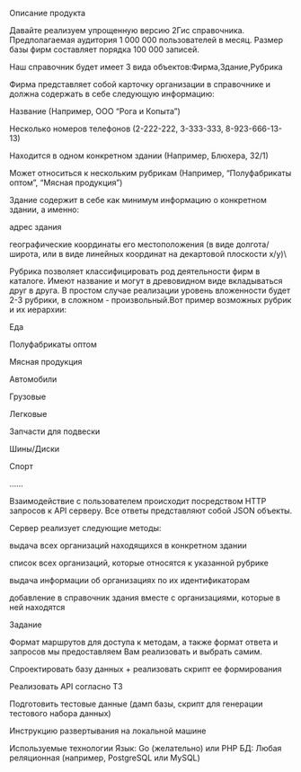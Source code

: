 Описание продукта

Давайте реализуем упрощенную версию 2Гис справочника. Предполагаемая аудитория 1 000 000 пользователей в месяц. Размер базы фирм составляет порядка 100 000 записей.

Наш справочник будет имеет 3 вида объектов:Фирма,Здание,Рубрика

Фирма представляет собой карточку организации в справочнике и должна содержать в себе следующую информацию:

Название (Например, ООО “Рога и Копыта”)

Несколько номеров телефонов (2-222-222, 3-333-333, 8-923-666-13-13)

Находится в одном  конкретном здании (Например, Блюхера, 32/1)

Может относиться к нескольким рубрикам (Например, “Полуфабрикаты оптом”, “Мясная продукция”)

Здание содержит в себе как минимум информацию о конкретном здании, а именно:

адрес здания

географические координаты его местоположения (в виде долгота/широта, или в виде линейных координат на декартовой плоскости x/y)\

Рубрика позволяет классифицировать род деятельности фирм в каталоге. Имеют название и могут в древовидном виде вкладываться друг в друга. В простом случае реализации уровень вложенности будет 2-3 рубрики, в сложном - произвольный.Вот пример возможных рубрик и их иерархии:

Еда

Полуфабрикаты оптом

Мясная продукция

Автомобили

Грузовые

Легковые

Запчасти для подвески

Шины/Диски

Спорт

…...

Взаимодействие с пользователем происходит посредством HTTP запросов к API серверу. Все ответы представляют собой JSON объекты.

Сервер реализует следующие методы:

выдача всех организаций находящихся в конкретном здании

список всех организаций, которые относятся к указанной рубрике

выдача информации об организациях по их идентификаторам

добавление в справочник здания вместе с организациями, которые в ней находятся 

Задание

Формат маршрутов для доступа к методам, а также формат ответа и запросов мы предоставляем Вам реализовать и выбрать самим.

Спроектировать базу данных + реализовать скрипт ее формирования 

Реализовать API согласно ТЗ

Подготовить тестовые данные (дамп базы, скрипт для генерации тестового набора данных)

Инструкцию развертывания на локальной машине

Используемые технологии
Язык:  Go (желательно) или PHP
БД: Любая реляционная (например, PostgreSQL или MySQL)
